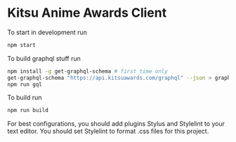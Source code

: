 # Kitsu Anime Awards Client

To start in development run

```sh
npm start
```

To build graphql stuff run

```sh
npm install -g get-graphql-schema # first time only
get-graphql-schema "https://api.kitsuawards.com/graphql" --json > graphql.schema.json # when schema has updated
npm run gql
```

To build run

```sh
npm run build
```

For best configurations, you should add plugins Stylus and Stylelint to your text editor. You should set Stylelint to format .css files for this project.
